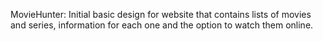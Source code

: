 MovieHunter: Initial basic design for website that contains lists of movies and series, information for each one and the option to watch them online.

